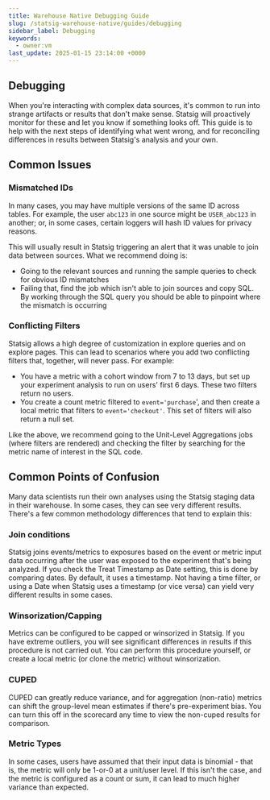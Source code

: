 ```yaml
---
title: Warehouse Native Debugging Guide
slug: /statsig-warehouse-native/guides/debugging
sidebar_label: Debugging
keywords:
  - owner:vm
last_update: 2025-01-15 23:14:00 +0000
---
```


## Debugging

When you're interacting with complex data sources, it's common to run into strange artifacts or results that don't make sense. Statsig will proactively monitor for these and let you know if something looks off. This guide is to help with the next steps of identifying what went wrong, and for reconciling differences in results between Statsig's analysis and your own.

## Common Issues

### Mismatched IDs

In many cases, you may have multiple versions of the same ID across tables. For example, the user `abc123` in one source might be `USER_abc123` in another; or, in some cases, certain loggers will hash ID values for privacy reasons.

This will usually result in Statsig triggering an alert that it was unable to join data between sources. What we recommend doing is:

- Going to the relevant sources and running the sample queries to check for obvious ID mismatches
- Failing that, find the job which isn't able to join sources and copy SQL. By working through the SQL query you should be able to pinpoint where the mismatch is occurring

### Conflicting Filters

Statsig allows a high degree of customization in explore queries and on explore pages. This can lead to scenarios where you add two conflicting filters that, together, will never pass. For example:

- You have a metric with a cohort window from 7 to 13 days, but set up your experiment analysis to run on users' first 6 days. These two filters return no users.
- You create a count metric filtered to `event='purchase`', and then create a local metric that filters to `event='checkout'`. This set of filters will also return a null set.

Like the above, we recommend going to the Unit-Level Aggregations jobs (where filters are rendered) and checking the filter by searching for the metric name of interest in the SQL code.

## Common Points of Confusion

Many data scientists run their own analyses using the Statsig staging data in their warehouse. In some cases, they can see very different results. There's a few common methodology differences that tend to explain this:

### Join conditions

Statsig joins events/metrics to exposures based on the event or metric input data occurring after the user was exposed to the experiment that's being analyzed. If you check the Treat Timestamp as Date setting, this is done by comparing dates. By default, it uses a timestamp. Not having a time filter, or using a Date when Statsig uses a timestamp (or vice versa) can yield very different results in some cases.

### Winsorization/Capping

Metrics can be configured to be capped or winsorized in Statsig. If you have extreme outliers, you will see significant differences in results if this procedure is not carried out. You can perform this procedure yourself, or create a local metric (or clone the metric) without winsorization.

### CUPED

CUPED can greatly reduce variance, and for aggregation (non-ratio) metrics can shift the group-level mean estimates if there's pre-experiment bias. You can turn this off in the scorecard any time to view the non-cuped results for comparison.

### Metric Types

In some cases, users have assumed that their input data is binomial - that is, the metric will only be 1-or-0 at a unit/user level. If this isn't the case, and the metric is configured as a count or sum, it can lead to much higher variance than expected.
